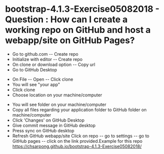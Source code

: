 # bootstrap-4.1.3-Exercise05082018 - Question : How can I create a working repo on GitHub and host a webapp/site on GitHub Pages?
+ Go to github.com -- Create repo
+ Initialize with editor -- Create repo
+ On clone or download option -- Copy url
+ Go to GitHub Desktop 
- On File -- Open -- Click clone
- You will see "your app"
- Click clone
- Choose location on your machine/computer
+ You will see folder on your machine/computer
+ Copy all files regarding your application folder to GitHub folder on machine/computer
+ Click 'Changes' on GitHub Desktop
+ Give commit message in GitHub desktop
+ Press sync on GitHub desktop
+ Refresh GitHub webapp/site
Click on repo -- go to settings -- go to GitHub pages -- click on the link provided.Example for this repo https://chsarpong.github.io/bootstrap-4.1.3-Exercise05082018/
